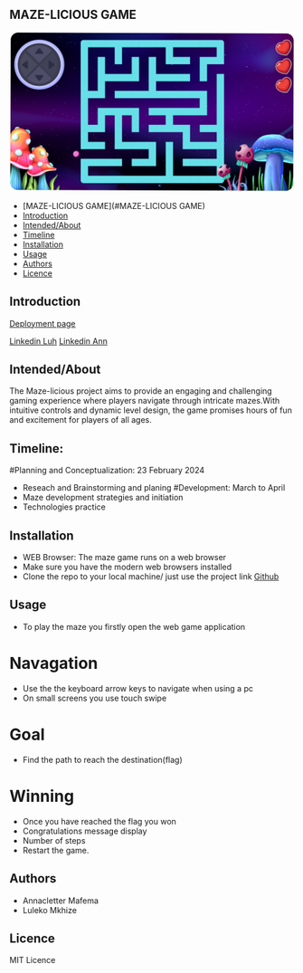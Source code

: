 ## MAZE-LICIOUS GAME

![Maze](https://github.com/Lulekoh/Maze-licious/blob/master/maze.png)

- [MAZE-LICIOUS GAME](#MAZE-LICIOUS GAME)
- [Introduction](#Introduction)
- [Intended/About](#Intended/About)
- [Timeline](#Timeline)
- [Installation](#Installation)
- [Usage](#Usage)
- [Authors](#Authors)
- [Licence](#Licence)

## Introduction

[Deployment page](https://lulekoh.github.io/Maze-licious/)

[Linkedin Luh](https://www.linkedin.com/posts/mxolisi-mkhize-174458194_alxabrafrica-portfolioabrprojectabrblogabrpost-activity-7183057439385075712-EpLH?utm_source=share&utm_medium=member_android)
[Linkedin Ann](https://www.linkedin.com/posts/activity-7182850936074104835-4llC?utm_source=share&utm_medium=member_desktop)

## Intended/About
The Maze-licious project aims to provide an engaging and challenging gaming experience where players navigate through intricate mazes.With intuitive controls and dynamic level design, the game promises hours of fun and excitement for players of all ages.

## Timeline:
#Planning and Conceptualization: 23 February 2024
* Reseach and Brainstorming and planing
#Development: March to April
* Maze development strategies and initiation
* Technologies practice

## Installation
* WEB Browser: The maze game runs on a web browser
* Make sure you have the modern web browsers installed
* Clone the repo to your local machine/ just use the project link
[Github](https://github.com/Lulekoh/Maze-licious.git)

## Usage
* To play the maze you firstly open the web game application
# Navagation
* Use the the keyboard arrow keys to navigate when using a pc
* On small screens you use touch swipe
# Goal
* Find the path to reach the destination(flag)
# Winning
* Once you have reached the flag you won
* Congratulations message display 
* Number of steps
* Restart the game.

## Authors
* Annacletter Mafema
* Luleko Mkhize

## Licence
MIT Licence
